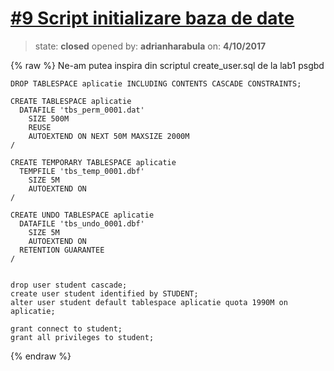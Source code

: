 # [\#9 Script initializare baza de date](https://github.com/adrianharabula/condr/issues/9)

> state: **closed** opened by: **adrianharabula** on: **4/10/2017**

{% raw %}
Ne-am putea inspira din scriptul create_user.sql de la lab1 psgbd
```
DROP TABLESPACE aplicatie INCLUDING CONTENTS CASCADE CONSTRAINTS; 

CREATE TABLESPACE aplicatie
  DATAFILE 'tbs_perm_0001.dat' 
    SIZE 500M
    REUSE
    AUTOEXTEND ON NEXT 50M MAXSIZE 2000M
/
    
CREATE TEMPORARY TABLESPACE aplicatie
  TEMPFILE 'tbs_temp_0001.dbf'
    SIZE 5M
    AUTOEXTEND ON
/    

CREATE UNDO TABLESPACE aplicatie
  DATAFILE 'tbs_undo_0001.dbf'
    SIZE 5M 
    AUTOEXTEND ON
  RETENTION GUARANTEE
/


drop user student cascade;
create user student identified by STUDENT;
alter user student default tablespace aplicatie quota 1990M on aplicatie;

grant connect to student;
grant all privileges to student;

```
{% endraw %}



